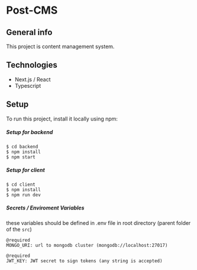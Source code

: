 # Post-CMS

## General info

This project is content management system.

## Technologies

- Next.js / React
- Typescript

## Setup

To run this project, install it locally using npm:

##### Setup for backend

```SH
$ cd backend
$ npm install
$ npm start
```

##### Setup for client

```SH
$ cd client
$ npm install
$ npm run dev
```

##### Secrets / Enviroment Variables

these variables should be defined in .env file in root directory (parent folder of the `src`)

```
@required
MONGO_URI: url to mongodb cluster (mongodb://localhost:27017)

@required
JWT_KEY: JWT secret to sign tokens (any string is accepted)
```
